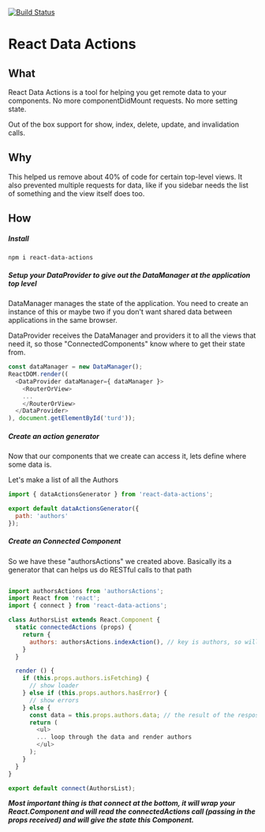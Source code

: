 [![Build Status](https://travis-ci.org/nuvi/react-data-actions.svg)](https://travis-ci.org/nuvi/react-data-actions)
# React Data Actions

## What

React Data Actions is a tool for helping you get remote data to your components. No more componentDidMount requests. No more setting state.

Out of the box support for show, index, delete, update, and invalidation calls.

## Why

This helped us remove about 40% of code for certain top-level views. It also prevented multiple requests for data, like if you sidebar needs the list of something and the view itself does too.

## How

##### Install
```
npm i react-data-actions
```

##### Setup your DataProvider to give out the DataManager at the application top level
DataManager manages the state of the application. You need to create an instance of this or maybe two if you don't want shared data between applications in the same browser.

DataProvider receives the DataManager and providers it to all the views that need it, so those "ConnectedComponents" know where to get their state from.

```application.js
const dataManager = new DataManager(); 
ReactDOM.render((
  <DataProvider dataManager={ dataManager }>
    <RouterOrView>
    ...
    </RouterOrView>
  </DataProvider>
), document.getElementById('turd'));
```


##### Create an action generator
Now that our components that we create can access it, lets define where some data is.

Let's make a list of all the Authors
``` authorsActions.js
import { dataActionsGenerator } from 'react-data-actions';

export default dataActionsGenerator({
  path: 'authors'
});
```

##### Create an Connected Component
So we have these "authorsActions" we created above. Basically its a generator that can helps us do RESTful calls to that path

```AuthorsList.js

import authorsActions from 'authorsActions';
import React from 'react';
import { connect } from 'react-data-actions';

class AuthorsList extends React.Component {
  static connectedActions (props) {
    return {
      authors: authorsActions.indexAction(), // key is authors, so will be access this.props.authors
    }
  }

  render () {
    if (this.props.authors.isFetching) {
      // show loader
    } else if (this.props.authors.hasError) {
      // show errors
    } else {
      const data = this.props.authors.data; // the result of the resposse
      return (
        <ul>
        ... loop through the data and render authors
        </ul>
      );
    }
  }
}

export default connect(AuthorsList);
```

***Most important thing is that connect at the bottom, it will wrap your React.Component and will read the connectedActions call (passing in the props received) and will give the state this Component.***

